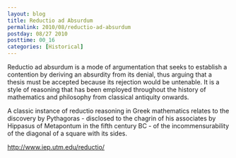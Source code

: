 ```yaml
---
layout: blog
title: Reductio ad Absurdum
permalink: 2010/08/reductio-ad-absurdum
postday: 08/27 2010
posttime: 00_16
categories: [Historical]
---
```


<p>Reductio ad absurdum is a mode of argumentation that seeks to establish a contention by deriving an absurdity from its denial, thus arguing that a thesis must be accepted because its rejection would be untenable. It is a style of reasoning that has been employed throughout the history of mathematics and philosophy from classical antiquity onwards.</p>
<p>A classic instance of reductio reasoning in Greek mathematics relates to the discovery by Pythagoras - disclosed to the chagrin of his associates by Hippasus of Metapontum in the fifth century BC - of the incommensurability of the diagonal of a square with its sides.</p>
<p><a href="http://www.iep.utm.edu/reductio/" title="http://www.iep.utm.edu/reductio/">http://www.iep.utm.edu/reductio/</a></p>
